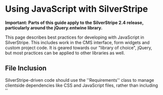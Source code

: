 # Using JavaScript with SilverStripe

**Important: Parts of this guide apply to the SilverStripe 2.4 release, particularly around the jQuery.entwine library.**

This page describes best practices for developing with JavaScript in SilverStripe. This includes work in the CMS interface, form widgets and custom project code. It is geared towards our "library of choice", jQuery, but most practices can be applied to other libraries as well.

## File Inclusion

SilverStripe-driven code should use the ''Requirements'' class to manage clientside dependencies like CSS and JavaScript files, rather than including ''<script>'' and ''<link>'' tags in your templates. This has the advantage that a registry of requirements can be built up from different places outside of the main controller, for example included ''FormField'' instances.

See [:Requirements](/Requirements) documentation.

## jQuery, jQuery UI and jQuery.entwine: Our libraries of choice

We predominantly use [jQuery](http://jquery.com) as our abstraction library for DOM related programming, within the SilverStripe CMS and certain framework aspects. 

For richer interactions such as drag'n'drop, and more complicated interface elements like tabs or accordions, SilverStripe CMS uses [jQuery UI](http://ui.jquery.com) on top of jQuery.

For any custom code developed with jQuery, you have four choices to structure it: Custom jQuery Code, a jQuery Plugin, a jQuery UI Widget, or a ''jQuery.entwine'' behaviour. We'll detail below where each solution is appropriate.

**Important**: Historically we have been using [PrototypeJS](http://prototypejs.com), which is now discouraged (see [legacy documentation](/javascript/prototypejs)). SilverStripe as a framework doesn't impose a choice of library. It tries to generate meaningful markup which you can alter with other JavaScript libraries as well. Only the CMS itself and certain form widgets require jQuery to function correctly. You can also use jQuery in parallel with other libraries, see [here](http://docs.jquery.com/Using_jQuery_with_Other_Libraries).

### Custom jQuery Code

jQuery allows you to write complex behaviour in a couple of lines of JavaScript. Smaller features which aren't likely to be reused can be custom code without further encapsulation. For example, a button rollover effect doesn't require a full plugin. See "[How jQuery Works](http://docs.jquery.com/How_jQuery_Works)" for a good introduction.

### jQuery Plugins

A jQuery Plugin is essentially a method call which can act on a collection of DOM elements. It is contained within the ''jQuery.fn'' namespace, and attaches itself automatically to all jQuery collections. The basics for are outlined in the official [jQuery Plugin Authoring](http://docs.jquery.com/Plugins/Authoring) documentation.

There a certain [documented patterns](http://www.learningjquery.com/2007/10/a-plugin-development-pattern) for plugin development, most importantly:

*  Claim only a single name in the jQuery namespace
*  Accept an options argument to control plugin behavior
*  Provide public access to default plugin settings
*  Provide public access to secondary functions (as applicable)
*  Keep private functions private
*  Support the [Metadata Plugin](http://docs.jquery.com/Plugins/Metadata/metadata)

Example: A plugin to highlight a collection of elements with a configurable foreground and background colour (abbreviated example from [learningjquery.com](http://www.learningjquery.com/2007/10/a-plugin-development-pattern)).
~~~ {javascript}
// create closure
(function($) {
  // plugin definition
  $.fn.hilight = function(options) {
    // build main options before element iteration
    var opts = $.extend({}, $.fn.hilight.defaults, options);
    // iterate and reformat each matched element
    return this.each(function() {
      $this = $(this);
      // build element specific options
      var o = $.meta ? $.extend({}, opts, $this.data()) : opts;
      // update element styles
      $this.css({
        backgroundColor: o.background,
        color: o.foreground
      });
    });
  };
  // plugin defaults
  $.fn.hilight.defaults = {
    foreground: "red",
    background: "yellow"
  };
// end of closure
})(jQuery);
~~~

Usage: 
~~~ {javascript}
(function($) {
  // Highlight all buttons with default colours
  jQuery(':button').highlight();

  // Highlight all buttons with green background
  jQuery(':button').highlight({background: "green"});
  
  // Set all further highlight() calls to have a green background
  $.fn.hilight.defaults.background = "green";
})(jQuery);
~~~

### jQuery UI Widgets

UI Widgets are jQuery Plugins with a bit more structure, targeted towards interactive elements. They require jQuery and the core libraries in jQuery UI, so are generally more heavyweight if jQuery UI isn't already used elsewhere.

Main advantages over simpler jQuery plugins are:

*  Exposing public methods on DOM elements (incl. pseudo-private methods)
*  Exposing configuration and getters/setters on DOM elements
*  Constructor/Destructor hooks
*  Focus management and mouse interaction

See the [official developer guide](http://jqueryui.com/docs/Developer_Guide) and other [tutorials](http://bililite.com/blog/understanding-jquery-ui-widgets-a-tutorial/) to get started.

Example: Highlighter
~~~ {javascript}
(function($) {
  $.widget("ui.myHighlight", {
    getBlink: function () { 
      return this._getData('blink'); 
    },
    setBlink: function (blink) {
      this._setData('blink', blink);
      if(blink) this.element.wrapInner('<blink></blink>');
      else this.element.html(this.element.children().html());
    },
    _init: function() { 
      // grab the default value and use it
      this.element.css('background',this.options.background); 
      this.element.css('color',this.options.foreground); 
      this.setBlink(this.options.blink);
    } 
  });
  // For demonstration purposes, this is also possible with jQuery.css()
  $.ui.myHighlight.getter = "getBlink";
  $.ui.myHighlight.defaults = {
    foreground: "red",
    background: "yellow",
    blink: false
  };
})(jQuery);
~~~

Usage:
~~~ {javascript}
(function($) {
  // call with default options
  $(':button').myHighlight();

  // call with custom options
  $(':button').myHighlight({background: "green"});

  // set defaults for all future instances
  $.ui.myHighlight.defaults.background = "green";

  // Adjust property after initialization
  $(':button').myHighlight('setBlink', true);

  // Get property
  $(':button').myHighlight('getBlink');
})(jQuery);
~~~

### entwine: Defining Behaviour and Public APIs

jQuery.entwine is a third-party plugin, from its documentation:
"A basic desire for jQuery programming is some sort of OO or other organisational method for code. For your consideration, we provide a library for entwineUI style programming. In entwineUI you attach behavioral code to DOM objects. entwine extends this concept beyond what is provided by other libraries to provide a very easy to use system with class like, ploymorphic, namespaced properties."

Use jQuery.entwine when your code is likely to be customized by others, for example for most work in the CMS interface. It is also suited for more complex applications beyond a single-purpose plugin.

Example: Highlighter
~~~ {javascript}
(function($) {
  $(':button').entwine({
    Foreground: 'red',
    Background: 'yellow',
    highlight: function() {
      this.css('background', this.getBackground());
      this.css('color', this.getForeground());
    }
  });
})(jQuery);
~~~

Usage:
~~~ {javascript}
(function($) {
  // call with default options
  $(':button').entwine().highlight();
  
  // set options for existing and new instances
  $(':button').entwine().setBackground('green');
  
  // get property
  $(':button').entwine().getBackground();
})(jQuery);
~~~

This is a deliberately simple example, the strength of jQuery.entwine over simple jQuery plugins lies in its public properties, namespacing, as well as its inheritance based on CSS selectors. Please see the [project documentation](http://github.com/hafriedlander/jquery.entwine/tree/master) for more complete examples.

## Architecture and Best Practices

### Keep things simple

Resist the temptation to build "cathedrals" of complex interrelated components.  In general, you can get a lot done in jQuery with a few lines of code.  Your jQuery code will normally end up as a series of event handlers applied with ''jQuery.live()'' or jQuery.entwine, rather than a complex object graph.

### Don't claim global properties

Global properties are evil. They are accesible by other scripts, might be overwritten or mis-used. A popular case is the ''$'' shortcut in different libraries: in PrototypeJS it stands for ''document.getElementByID()'', in jQuery for ''jQuery()''. 

~~~ {javascript}
// you can't rely on '$' being defined outside of the closure
(function($) {
  var myPrivateVar; // only available inside the closure
  // inside here you can use the 'jQuery' object as '$'
})(jQuery);
~~~

You can run ''[jQuery.noConflict()](http://docs.jquery.com/Core/jQuery.noConflict)'' to avoid namespace clashes. NoConflict mode is enabled by default in the SilverStripe CMS javascript.

### Initialize at document.ready

You have to ensure that DOM elements you want to act on are loaded before using them. jQuery provides a wrapper around the ''window.onload'' and ''document.ready'' events.

~~~ {javascript}
// DOM elements might not be available here
$(document).ready(function() {
  // The DOM is fully loaded here
});
~~~

See [jQuery FAQ: Launching Code on Document Ready](http://docs.jquery.com/How_jQuery_Works#Launching_Code_on_Document_Ready).

### Bind events "live"

jQuery supports automatically reapplying event handlers when new DOM elements get inserted, mostly through Ajax calls. This "live binding" saves you from reapplying this step manually.

Caution: Only applies to certain events, see the [jQuery.live() documentation](http://docs.jquery.com/Events/live).

Example: Add a 'loading' classname to all pressed buttons
~~~ {javascript}
// manual binding, only applies to existing elements
$('input[[type=submit]]').bind('click', function() {
  $(this).addClass('loading');
});

// live binding, applies to any inserted elements as well
$('input[[type=submit]]').live(function() {
  $(this).addClass('loading');
});
~~~

See [jQuery FAQ: Why do my events stop working after an AJAX request](http://docs.jquery.com/Frequently_Asked_Questions#Why_do_my_events_stop_working_after_an_AJAX_request.3F).

### Assume Element Collections

jQuery is based around collections of DOM elements, the library functions typically handle multiple elements (where it makes sense). Encapsulate your code by nesting your jQuery commands inside a ''jQuery().each()'' call.

Example: ComplexTableField implements a paginated table with a pop-up for displaying 
~~~ {javascript}
$('div.ComplexTableField').each(function() {
  // This is the over code for the tr elements inside a ComplexTableField.
  $(this).find('tr').hover(
    // ...
  );
});
~~~

### Use plain HTML and jQuery.data() to store data

The DOM can make javascript configuration and state-keeping a lot easier, without having to resort to javascript properties and complex object graphs.

Example: Simple form change tracking to prevent submission of unchanged data

Through CSS properties
~~~ {javascript}
$('form :input').bind('change', function(e) {
  $(this.form).addClass('isChanged');
});
$('form').bind('submit', function(e) {
  if($(this).hasClass('isChanged')) return false;
});
~~~

Through jQuery.data()
~~~ {javascript}
$('form :input').bind('change', function(e) {
  $(this.form).data('isChanged', true);
});
$('form').bind('submit', function(e) {
  alert($(this).data('isChanged'));
  if($(this).data('isChanged')) return false;
});
~~~

See [interactive example on jsbin.com](http://jsbin.com/opuva)

You can also use the [jQuery.metadata Plugin](http://docs.jquery.com/Plugins/Metadata/metadata) to serialize data into properties of DOM elements. This is useful if you want to encode element-specific data in markup, for example when rendering a form element through the SilverStripe templating engine.

Example: Restricted numeric value field
~~~ {html}
<input type="text" class="restricted-text {min:4,max:10}" />
~~~

~~~ {javascript}
$('.restricted-text').bind('change', function(e) {
  if(
    e.target.value < $(this).metadata().min
    || e.target.value > $(this).metadata().max
  ) {
    alert('Invalid value');
    return false;
  }
});
~~~

See [interactive example on jsbin.com](http://jsbin.com/axafa)

### Return HTML/JSON and HTTPResponse class for AJAX responses

Ajax responses will sometimes need to update existing DOM elements, for example refresh a set of search results. Returning plain HTML is generally a good default behaviour, as it allows you to keep template rendering in one place (in SilverStripe PHP code), and is easy to deal with in JavaScript. 

If you need to process or inspect returned data, consider extracting it from the loaded HTML instead (through id/class attributes, or the jQuery.metadata plugin). For returning status messages, please use the HTTP status-codes.

Only return evaluated JavaScript snippets if unavoidable. Most of the time you can just pass data around, and let the clientside react to changes appropriately without telling it directly through JavaScript in AJAX responses. Don't use the [:Form](http://api.silverstripe.org/trunk/forms/core/Form.html) SilverStripe class, which is built solely around this inflexible concept.

Example: Autocomplete input field loading page matches through AJAX

Template:
~~~ {html}
<ul>
<% control Results %>
  <li id="Result-$ID">$Title</li>
<% end_control %>
</ul>
~~~

PHP:
~~~ {php}
class MyController {
  function autocomplete($request) {
    $SQL_title = Convert::raw2sql($request->getVar('title'));
    $results = DataObject::get("Page", "Title = '$SQL_title'");
    if(!$results) return new HTTPResponse("Not found", 404);
    
    // Use HTTPResponse to pass custom status messages
    $this->response->setStatusCode(200, "Found " . $results->Count() . " elements");
    
    // render all results with a custom template
    $vd = new ViewableData();
    return $vd->customise(array(
      "Results" => $results
    ))->renderWith('AutoComplete');
  }
}
~~~

HTML
~~~ {html}
<form action"#">
  <div class="autocomplete {url:'MyController/autocomplete'}">
    <input type="text" name="title" />
    <div class="results" style="display: none;">
  </div>
  <input type="submit" value="action_autocomplete" />
</form>
~~~

JavaScript:
~~~ {javascript}
$('.autocomplete input').live('change', function() {
  var resultsEl = $(this).siblings('.results');
  resultsEl.load(
    // get form action, using the jQuery.metadata plugin
    $(this).parent().metadata().url,
    // submit all form values
    $(this.form).serialize(),
    // callback after data is loaded
    function(data, status) {
      resultsEl.show();
      // get all record IDs from the new HTML
      var ids = jQuery('.results').find('li').map(function() { 
        return $(this).attr('id').replace(/Record\-/,''); 
      });
    }
  );
});
~~~

Although they are the minority of cases, there are times when a simple HTML fragment isn't enough.  For example, if you have server side code that needs to trigger the update of a couple of elements in the CMS left-hand tree, it would be inefficient to send back the HTML of entire tree. SilverStripe can serialize to and from JSON (see the [Convert class](/Convert)), and jQuery deals very well with it through [jQuery.getJSON()](http://docs.jquery.com/Ajax/jQuery.getJSON#urldatacallback), as long as the HTTP content-type is properly set.

### Use events and observation to link components together

The philosophy behind this javascript guide is **component driven development**: your javascript should be structured as a set of components that communicate. Event handlers are a great way of getting components to community, as long as two-way communication isn't required.  Set up a number of custom event names that your component will trigger.  List them in the component documentation comment.

jQuery can bind to DOM events and trigger them through custom code (see [documentation](documentation)). It can also [trigger custom events](http://docs.jquery.com/Events/trigger), and supports [namespaced events](http://docs.jquery.com/Namespaced_Events).

Example: Trigger custom 'validationfailed' event on form submission for each empty element
~~~ {javascript}
$('form').bind('submit', function(e) {
  // $(this) refers to form
  $(this).find(':input').each(function() {
    // $(this) in here refers to input field
    if(!$(this).val()) $(this).trigger('validationfailed');
  });
  return false;
});

// listen to custom event on each <input> field
$('form :input').bind('validationfailed',function(e) {
  // $(this) refers to input field
  alert($(this).attr('name'));
});
~~~

See [interactive example on jsbin.com](http://jsbin.com/ipeca).

Don't use event handlers in the following situations:

*  If two-way communication is required, for example, calling an method in another component, which returns data that you then use.  Event handlers can't have return values.
*  If specific execution order is required.  Event handlers are executed in parallel, which makes it difficult to know the exact order in which code in different threads will execute.  If the execution order is likely to cause problems, it is better to use a code structure that is executed sequentially. An example might be two events modifying the same piece of the DOM.

### Use callbacks to allow customizations

Callbacks are similar to events in that other components can ask your component to execute a piece of code.  The advantage is that they lack the two problems listed in bullets just above. The disadvantage of callbacks is that you need to define an custom API for configuring the callbacks; whereas, event observation is a jQuery provided API that leaves components very loosely coupled.

### Use jQuery.entwine to define APIs as necessary

By default, most of your JavaScript methods will be hidden in closures like a jQuery plugin, and are not accessible from the outside. As a best practice, each jQuery plugin should only expose one method to initialize and configure it. If you need more public methods, consider using either a jQuery UI Widget, or define your behaviour as jQuery.entwine rules (see above).

### Write Documentation

Documentation in JavaScript usually resembles the JavaDoc standard, although there is no agreed standard. Due to the flexibility of the language it can be hard to generate automated documentation, particularly with the predominant usage of closure constructs in jQuery and jQuery.entwine.

To generate documentation for SilverStripe code, use [JSDoc toolkit](http://code.google.com/p/jsdoc-toolkit/) (see [reference of supported tags](http://code.google.com/p/jsdoc-toolkit/wiki/TagReference)). For more class-oriented JavaScript, take a look at the [jsdoc cookbook](http://code.google.com/p/jsdoc-toolkit/wiki/CookBook). The ''@lends'' and ''@borrows'' properties are particularly useful for documenting jQuery-style code.

JSDoc-toolkit is a commandline utility, see [usage](http://code.google.com/p/jsdoc-toolkit/wiki/CommandlineOptions).

Example: jQuery.entwine

~~~ {javascript}
/**

 * Available Custom Events:
 * <ul>
 * <li>ajaxsubmit</li>
 * <li>validate</li>
 * <li>loadnewpage</li>
 * </ul>
 * 
 * @class Main LeftAndMain interface with some control panel and an edit form.
 * @name ss.LeftAndMain
 */
$('.LeftAndMain').entwine('ss', function($){
  return/** @lends ss.LeftAndMain */ {
    /**

     * Reference to some property
     * @type Number
     */
    MyProperty: 123,
      
    /**

     * Renders the provided data into an unordered list.
     * 
     * @param {Object} data
     * @param {String} status
     * @return {String} HTML unordered list
     */
    publicMethod: function(data, status) {
      return '<ul>'
        + /...
        + '</ul>';
    },
    
    /**

     * Won't show in documentation, but still worth documenting.
     * 
     * @return {String} Something else.
     */
    _privateMethod: function() {
      // ...
    }
  };
]]);
~~~

### Unit Testing

It is important to verify that your code actually does what it says, and the best way to ensure this are **automated tests**. For jQuery, we use two different tools with different uses: **unit testing** with [QUnit](http://docs.jquery.com/QUnit) (also used by the jQuery team for the core libraries), and **behaviour driven testing** with [JSpec](http://visionmedia.github.com/jspec/). There are overlaps between the two solutions, if in doubt start with JSpec, as it provides a much more powerful testing framework.

Example: QUnit test (from [jquery.com](http://docs.jquery.com/QUnit#Using_QUnit)):
~~~ {javascript}
test("a basic test example", function() {
  ok( true, "this test is fine" );
  var value = "hello";
  equals( "hello", value, "We expect value to be hello" );
});
~~~

Example: JSpec Shopping cart test (from [visionmedia.github.com](http://visionmedia.github.com/jspec/))
~~~
describe 'ShoppingCart'
  before_each 
    cart = new ShoppingCart
  end
  describe 'addProduct'
    it 'should add a product'
      cart.addProduct('cookie') 
      cart.addProduct('icecream') 
      cart.should.have 2, 'products'   
    end
  end
end 
~~~

### Break the rules!

The guidelines are not intended to be hard and fast rules; they cover the most common cases but not everything. Don't be afraid to experiment with using other approaches.

# Links

*  [Unobtrusive Javascript](http://www.onlinetools.org/articles/unobtrusivejavascript/chapter1.html)
*  [Quirksmode: In-depth Javascript Resources](http://www.quirksmode.org/resources.html)
*  [behaviour.js documentation](http://open.silverstripe.org/browser/modules/sapphire/branches/2.4/thirdparty/behaviour/README.md)
